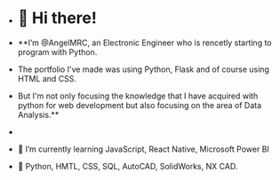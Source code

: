- <h1>👋 Hi there!</h1>

-  **I’m @AngelMRC, an Electronic Engineer who is rencetly starting to program with Python.
-  The portfolio I've made was using Python, Flask and of course using HTML and CSS.
-  But I'm not only focusing the knowledge that I have acquired with python for web development but also focusing on the area of Data Analysis.**

- 
- 🌱 I’m currently learning JavaScript, React Native, Microsoft Power BI

- 💼 Python, HMTL, CSS, SQL, AutoCAD, SolidWorks, NX CAD.

<!---
AngelMRC/AngelMRC is a ✨ special ✨ repository because its `README.md` (this file) appears on your GitHub profile.
You can click the Preview link to take a look at your changes.
--->
